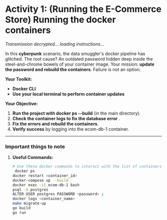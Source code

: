 # Activity 1: **(Running the E-Commerce Store) Running the docker containers**

_Transmission decrypted... loading instructions..._

In this **cyberpunk** scenario, the data smuggler's docker pipeline has glitched. The root cause? An outdated password hidden deep inside the steel-and-chrome bowels of your container image. Your mission: **update the password and rebuild the containers**. Failure is not an option.

**Your Toolkit:**
- **Docker CLI**
- **Use your local terminal to perform container updates**

**Your Objective:**
1. **Run the project with docker ps --build** (in the main directory).
2. **Check the container logs to fix the database error** .
3. **Fix the errors and rebuild the containers**.
4. **Verify success** by logging into the ecom-db-1 container.

---

### Important things to note

1. **Useful Commands:**

   ```bash
   # Use these docker commands to interact with the list of containers
    docker ps
   docker restart <container_id> 
   docker-compose up --build
   docker exec -it ecom-db-1 bash
   psql -U postgres
   ALTER USER postgres PASSWORD <password> ;
   docker logs <container_name>
   make migrate-up
   go build
   go run

